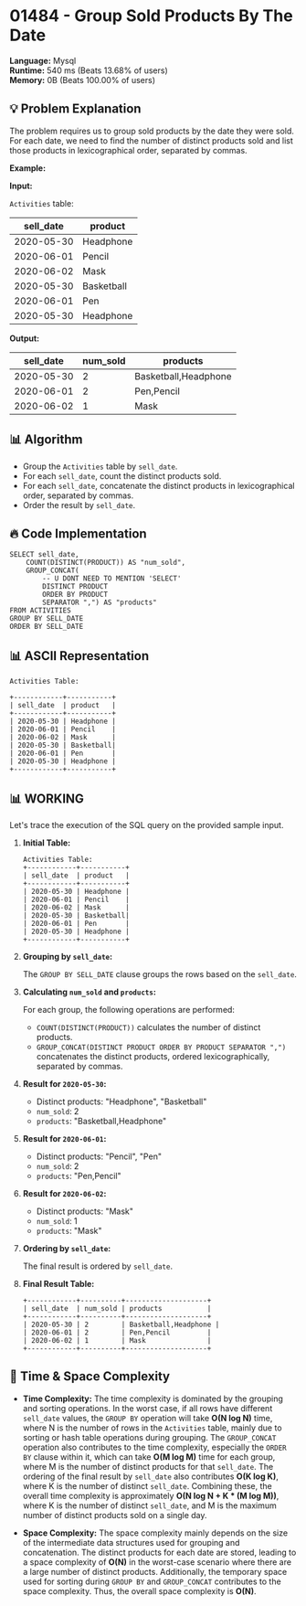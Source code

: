 # 01484 - Group Sold Products By The Date
    
**Language:** Mysql  
**Runtime:** 540 ms (Beats 13.68% of users)  
**Memory:** 0B (Beats 100.00% of users)  

## 💡 **Problem Explanation**

The problem requires us to group sold products by the date they were sold. For each date, we need to find the number of distinct products sold and list those products in lexicographical order, separated by commas.

**Example:**

**Input:**

`Activities` table:

| sell_date  | product |
|------------|---------|
| 2020-05-30 | Headphone |
| 2020-06-01 | Pencil |
| 2020-06-02 | Mask |
| 2020-05-30 | Basketball |
| 2020-06-01 | Pen |
| 2020-05-30 | Headphone |

**Output:**

| sell_date  | num_sold | products           |
|------------|----------|--------------------|
| 2020-05-30 | 2        | Basketball,Headphone |
| 2020-06-01 | 2        | Pen,Pencil         |
| 2020-06-02 | 1        | Mask               |

## 📊 **Algorithm**

*   Group the `Activities` table by `sell_date`.
*   For each `sell_date`, count the distinct products sold.
*   For each `sell_date`, concatenate the distinct products in lexicographical order, separated by commas.
*   Order the result by `sell_date`.

## 🔥 **Code Implementation**

```mysql
SELECT sell_date,
    COUNT(DISTINCT(PRODUCT)) AS "num_sold",
    GROUP_CONCAT(
        -- U DONT NEED TO MENTION 'SELECT'
        DISTINCT PRODUCT
        ORDER BY PRODUCT
        SEPARATOR ",") AS "products"
FROM ACTIVITIES
GROUP BY SELL_DATE
ORDER BY SELL_DATE
```

## 📊 **ASCII Representation**

```
Activities Table:

+------------+-----------+
| sell_date  | product   |
+------------+-----------+
| 2020-05-30 | Headphone |
| 2020-06-01 | Pencil    |
| 2020-06-02 | Mask      |
| 2020-05-30 | Basketball|
| 2020-06-01 | Pen       |
| 2020-05-30 | Headphone |
+------------+-----------+
```

## 📊 **WORKING**

Let's trace the execution of the SQL query on the provided sample input.

1.  **Initial Table:**

    ```
    Activities Table:
    +------------+-----------+
    | sell_date  | product   |
    +------------+-----------+
    | 2020-05-30 | Headphone |
    | 2020-06-01 | Pencil    |
    | 2020-06-02 | Mask      |
    | 2020-05-30 | Basketball|
    | 2020-06-01 | Pen       |
    | 2020-05-30 | Headphone |
    +------------+-----------+
    ```

2.  **Grouping by `sell_date`:**

    The `GROUP BY SELL_DATE` clause groups the rows based on the `sell_date`.

3.  **Calculating `num_sold` and `products`:**

    For each group, the following operations are performed:
    *   `COUNT(DISTINCT(PRODUCT))` calculates the number of distinct products.
    *   `GROUP_CONCAT(DISTINCT PRODUCT ORDER BY PRODUCT SEPARATOR ",")` concatenates the distinct products, ordered lexicographically, separated by commas.

4.  **Result for `2020-05-30`:**
    *   Distinct products: "Headphone", "Basketball"
    *   `num_sold`: 2
    *   `products`: "Basketball,Headphone"

5.  **Result for `2020-06-01`:**
    *   Distinct products: "Pencil", "Pen"
    *   `num_sold`: 2
    *   `products`: "Pen,Pencil"

6.  **Result for `2020-06-02`:**
    *   Distinct products: "Mask"
    *   `num_sold`: 1
    *   `products`: "Mask"

7.  **Ordering by `sell_date`:**

    The final result is ordered by `sell_date`.

8.  **Final Result Table:**

    ```
    +------------+----------+--------------------+
    | sell_date  | num_sold | products           |
    +------------+----------+--------------------+
    | 2020-05-30 | 2        | Basketball,Headphone |
    | 2020-06-01 | 2        | Pen,Pencil         |
    | 2020-06-02 | 1        | Mask               |
    +------------+----------+--------------------+
    ```

## 🚀 **Time & Space Complexity**

*   **Time Complexity:** The time complexity is dominated by the grouping and sorting operations.  In the worst case, if all rows have different `sell_date` values, the `GROUP BY` operation will take **O(N log N)** time, where N is the number of rows in the `Activities` table, mainly due to sorting or hash table operations during grouping.  The `GROUP_CONCAT` operation also contributes to the time complexity, especially the `ORDER BY` clause within it, which can take **O(M log M)** time for each group, where M is the number of distinct products for that `sell_date`. The ordering of the final result by `sell_date` also contributes **O(K log K)**, where K is the number of distinct `sell_date`. Combining these, the overall time complexity is approximately **O(N log N + K * (M log M))**, where K is the number of distinct `sell_date`, and M is the maximum number of distinct products sold on a single day.

*   **Space Complexity:** The space complexity mainly depends on the size of the intermediate data structures used for grouping and concatenation. The distinct products for each date are stored, leading to a space complexity of **O(N)** in the worst-case scenario where there are a large number of distinct products. Additionally, the temporary space used for sorting during `GROUP BY` and `GROUP_CONCAT` contributes to the space complexity. Thus, the overall space complexity is **O(N)**.
    